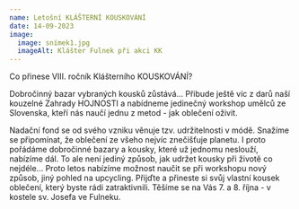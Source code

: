 ```yaml
---
name: Letošní KLÁŠTERNÍ KOUSKOVÁNÍ
date: 14-09-2023
image:
  image: snímek1.jpg
  imageAlt: Klášter Fulnek při akci KK
---
```

C﻿o přinese VIII. ročník Klášterního KOUSKOVÁNÍ?

Dobročinný bazar vybraných kousků zůstává... Přibude ještě víc z  darů naší kouzelné Zahrady HOJNOSTI a nabídneme jedinečný workshop umělců ze Slovenska, kteří nás naučí jednu z metod - jak oblečení oživit.

Nadační fond se od svého vzniku věnuje tzv. udržitelnosti v módě. Snažíme se připomínat, že oblečení ze všeho nejvíc znečišťuje planetu. I proto pořádáme dobročinné bazary a kousky, které už jednomu neslouží, nabízíme dál. To ale není jediný způsob, jak udržet kousky při životě co nejdéle... Proto letos nabízíme možnost naučit se při workshopu nový způsob, jiný pohled na upcycling. Přijďte a přineste si svůj vlastní kousek oblečení, který byste rádi zatraktivnili. Těšíme se na Vás 7. a 8. října - v kostele sv. Josefa ve Fulneku.
